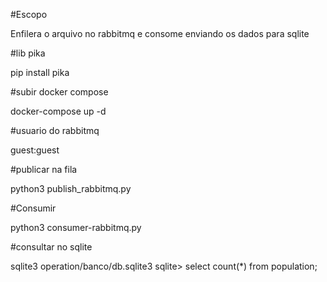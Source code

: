 #Escopo

Enfilera o arquivo no rabbitmq e consome enviando os dados para sqlite 

#lib pika

pip install pika

#subir docker compose

docker-compose up -d

#usuario do rabbitmq

guest:guest

#publicar na fila

python3 publish_rabbitmq.py 

#Consumir

python3 consumer-rabbitmq.py

#consultar no sqlite

sqlite3 operation/banco/db.sqlite3
sqlite> select count(*) from population;
